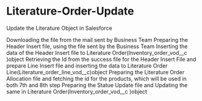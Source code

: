# Literature-Order-Update
Update the Literature Object in Salesforce

Downloading the file from the mail sent by Business Team
Preparing the Header Insert file, using the file sent by the Business Team 
Inserting the data of the Header Insert file to Literature Order(Inventory_order_vod__c )object
Retrieving the Id from the success file for the Header Insert File and prepare Line Insert file and inserting the data to Literature Order Line(Literature_order_line_vod__c)object
Preparing the Literature Order Allocation file and fetching the id for the products, which will be used in both 7th and 8th step
Preparing the Statue Update file and Updating the same in Literature Order(Inventory_order_vod__c )object
